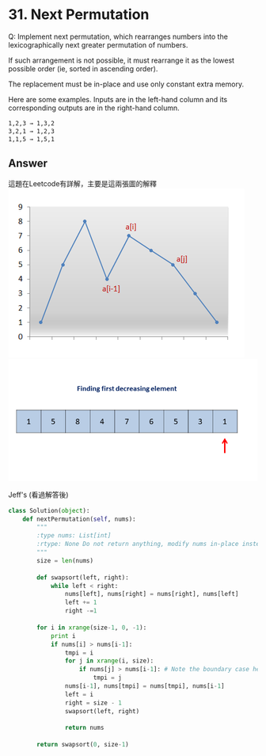 # 31. Next Permutation
Q: Implement next permutation, which rearranges numbers into the lexicographically next greater permutation of numbers.

If such arrangement is not possible, it must rearrange it as the lowest possible order (ie, sorted in ascending order).

The replacement must be in-place and use only constant extra memory.

Here are some examples. Inputs are in the left-hand column and its corresponding outputs are in the right-hand column.
```
1,2,3 → 1,3,2
3,2,1 → 1,2,3
1,1,5 → 1,5,1
```

## Answer
這題在Leetcode有詳解，主要是這兩張圖的解釋
![img1](imgs/31_nums_graph.png)
![img2](imgs/31_Next_Permutation.gif)

Jeff's (看過解答後)
```python
class Solution(object):
    def nextPermutation(self, nums):
        """
        :type nums: List[int]
        :rtype: None Do not return anything, modify nums in-place instead.
        """
        size = len(nums)
        
        def swapsort(left, right):
            while left < right:
                nums[left], nums[right] = nums[right], nums[left]
                left += 1
                right -=1

        for i in xrange(size-1, 0, -1):
            print i
            if nums[i] > nums[i-1]:
                tmpi = i
                for j in xrange(i, size):
                    if nums[j] > nums[i-1]: # Note the boundary case here, j == size-1, so we set tmpi = j every time 
                        tmpi = j
                nums[i-1], nums[tmpi] = nums[tmpi], nums[i-1]
                left = i
                right = size - 1
                swapsort(left, right)
                
                return nums
        
        return swapsort(0, size-1)
```